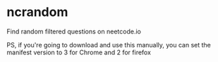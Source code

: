 # ncrandom
Find random filtered questions on neetcode.io

PS, if you're going to download and use this manually, you can set the manifest version to 3 for Chrome and 2 for firefox